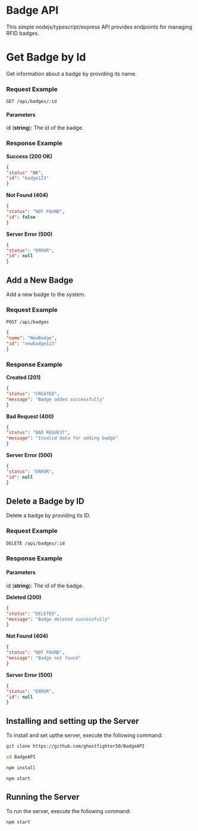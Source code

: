 
# Badge API

This simple nodejs/typescript/express API provides endpoints for managing RFID badges.

# Get Badge by Id

Get information about a badge by providing its name.

### Request Example

```http
GET /api/badges/:id
```
#### Parameters
id (**string**): The id of the badge.

### Response Example

  
**Success (200 OK)**

```json
{
"status" "OK",
"id": "badge123"
}
```
**Not Found (404)**

```json
{
"status": "NOT FOUND",
"id": false
}
```
**Server Error (500)**

```json
{
"status": "ERROR",
"id": null
}
```
  
## Add a New Badge

Add a new badge to the system.

### Request Example
```http
POST /api/badges
```
```json
{
"name": "NewBadge",
"id": "newbadge123"
}
```
### Response Example

**Created (201)**

```json
{
"status": "CREATED",
"message": "Badge added successfully"
}
```
**Bad Request (400)**

```json
{
"status": "BAD REQUEST",
"message": "Invalid data for adding badge"
}
```
**Server Error (500)**

```json
{
"status": "ERROR",
"id": null
}
```
## Delete a Badge by ID

Delete a badge by providing its ID.

### Request Example

  

```http
DELETE /api/badges/:id
```
### Response Example
#### Parameters
id (**string**): The id of the badge.

**Deleted (200)**

```json
{
"status": "DELETED",
"message": "Badge deleted successfully"
}
```
**Not Found (404)**
```json
{
"status": "NOT FOUND",
"message": "Badge not found"
}
```
**Server Error (500)**

```json
{
"status": "ERROR",
"id": null
}
```
## Installing and setting up the Server
To install and set upthe server, execute the following command:
```bash
git clone https://github.com/ghostfighter50/BadgeAPI
```
```bash
cd BadgeAPI
```
```bash
npm install
```
```bash
npm start
```
## Running the Server
To run the server, execute the following command:
```bash
npm start
```
